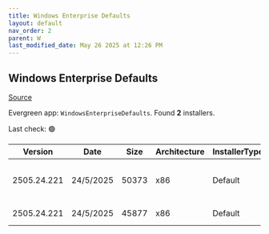 ```yaml
---
title: Windows Enterprise Defaults
layout: default
nav_order: 2
parent: W
last_modified_date: May 26 2025 at 12:26 PM
---
```


## Windows Enterprise Defaults

[Source](https://stealthpuppy.com/defaults/)

Evergreen app: `WindowsEnterpriseDefaults`. Found **2** installers.

Last check: 🟢

| Version     | Date      | Size  | Architecture | InstallerType | Type      | URI                                                                                                                                                                                                    |
| ----------- | --------- | ----- | ------------ | ------------- | --------- | ------------------------------------------------------------------------------------------------------------------------------------------------------------------------------------------------------ |
| 2505.24.221 | 24/5/2025 | 50373 | x86          | Default       | intunewin | [https://github.com/aaronparker/defaults/releases/download/v2505.24.221/Install-Defaults.intunewin](https://github.com/aaronparker/defaults/releases/download/v2505.24.221/Install-Defaults.intunewin) |
| 2505.24.221 | 24/5/2025 | 45877 | x86          | Default       | zip       | [https://github.com/aaronparker/defaults/releases/download/v2505.24.221/defaults.zip](https://github.com/aaronparker/defaults/releases/download/v2505.24.221/defaults.zip)                             |
